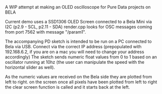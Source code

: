 A WIP attempt at making an OLED oscilloscope for Pure Data projects on BELA

Current demo uses a SSD1306 OLED Screen connected to a Bela Mini via I2C (p2.9 - SCL, p2.11 - SDA)
render.cpp looks for OSC messages coming from port 7562 with message "/param1".

The accompanying PD sketch is intended to be run on a PC connected to Bela via USB. Connect via the correct
IP address (prepopulated with 192.168.6.2, if you are on a mac you will need to change your address accordingly)
The sketch sends numeric float values from 0 to 1 based on an oscillator running at 10hz (the user
can manipulate the speed with the horizontal slider as well).

As the numeric values are received on the Bela side they are plotted from left to right. on the screen
once all pixels have been plotted from left to right the clear screen function is called and it starts
back at the left.
